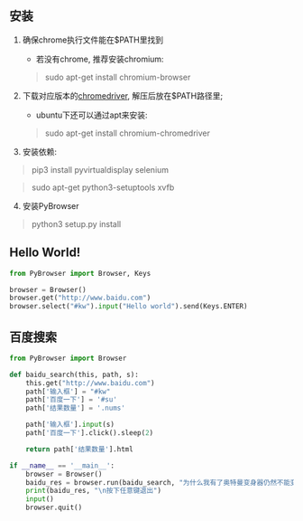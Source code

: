 ## 安装

1. 确保chrome执行文件能在$PATH里找到
    + 若没有chrome, 推荐安装chromium:
    > sudo apt-get install chromium-browser

2. 下载对应版本的[chromedriver](http://chromedriver.storage.googleapis.com/index.html), 解压后放在$PATH路径里;
    + ubuntu下还可以通过apt来安装:
    > sudo apt-get install chromium-chromedriver

3. 安装依赖:
> pip3 install pyvirtualdisplay selenium

> sudo apt-get python3-setuptools xvfb

4. 安装PyBrowser
> python3 setup.py install

## Hello World!
```python
from PyBrowser import Browser, Keys

browser = Browser()
browser.get("http://www.baidu.com")
browser.select("#kw").input("Hello world").send(Keys.ENTER)
```

## 百度搜索
```python
from PyBrowser import Browser

def baidu_search(this, path, s):
    this.get("http://www.baidu.com")
    path['输入框'] = "#kw"
    path['百度一下'] = '#su'
    path['结果数量'] = '.nums'

    path['输入框'].input(s)
    path['百度一下'].click().sleep(2)

    return path['结果数量'].html

if __name__ == '__main__':
    browser = Browser()
    baidu_res = browser.run(baidu_search, "为什么我有了奥特曼变身器仍然不能变身?")
    print(baidu_res, "\n按下任意键退出")
    input()
    browser.quit()
```